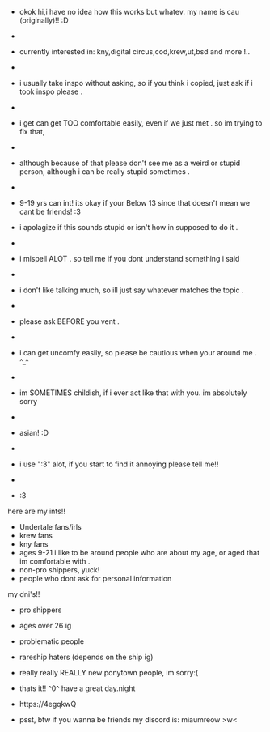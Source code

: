 - okok hi,i have no idea how this works but whatev. my name is cau (originally)!! :D

- 
- currently interested in: kny,digital circus,cod,krew,ut,bsd and more !..


-
- i usually take inspo without asking, so if you think i copied, just ask if i took inspo please .

- 
- i get can get TOO comfortable easily, even if we just met . so im trying to fix that,

- 
- although because of that please don't see me as a weird or stupid person, although i can be really stupid sometimes .

- 
- 9-19 yrs can int! its okay if your Below 13 since that doesn't mean we cant be friends! :3


- i apolagize if this sounds stupid or isn't how in supposed to do it .

- 
- i mispell ALOT . so tell me if you dont understand something i said

- 
- i don't like talking much, so ill just say whatever matches the topic .

- 
- please ask BEFORE you vent .

- 
- i can get uncomfy easily, so please be cautious when your around me . ^_^

- 
- im SOMETIMES childish, if i ever act like that with you. im absolutely sorry

- 
- asian! :D

- 
- i use ":3" alot, if you start to find it annoying please tell me!!

- 
- :3


here are my ints!!

- Undertale fans/irls
- krew fans
- kny fans
- ages 9-21 i like to be around people who are about my age, or aged that im comfortable with .
- non-pro shippers, yuck!
- people who dont ask for personal information



my dni's!!

- pro shippers
- ages over 26 ig
- problematic people
- rareship haters (depends on the ship ig)
- really really REALLY new ponytown people, im sorry:(
- thats it!! ^0^ have a great day.night




- https://4egqkwQ




- psst, btw if you wanna be friends my discord is: miaumreow >w<
<!--
EndlessSlumber/EndlessSlumber is a ✨ special ✨ repository because its `README.md` (this file) appears on your GitHub profile.
You can click the Preview link to take a look at your changes.
--->
